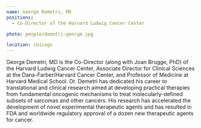 ```yaml
---
name: George Demetri, MD
positions: 
  - Co-Director of the Harvard Ludwig Cancer Center

photo: people/demetri-george.jpg

location: chicago
---
```


George Demetri, MD is the Co-Director (along with Joan Brugge, PhD) of the Harvard Ludwig Cancer Center, Associate Director for Clinical Sciences at the Dana-Farber/Harvard Cancer Center, and Professor of Medicine at Harvard Medical School. Dr. Demetri has dedicated his career to translational and clinical research aimed at developing practical therapies from fundamental oncogenic mechanisms to treat molecularly-defined subsets of sarcomas and other cancers. His research has accelerated the development of novel experimental therapeutic agents and has resulted in FDA and worldwide regulatory approval of a dozen new therapeutic agents for cancer.